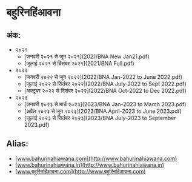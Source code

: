 # बहुरिनहिंआवना

## अंक:

- २०२१
  + [जनवरी २०२१ से जून २०२१](2021/BNA New Jan21.pdf)
  + [जुलाई २०२१ से दिसंबर २०२१](2021/BNA Full.pdf)
- २०२२
  + [जनवरी २०२२ से जून २०२२](2022/BNA Jan-2022 to June 2022.pdf)
  + [जुलाई २०२२ से सितंबर २०२२](2022/BNA July-2022 to Sept 2022.pdf)
  + [अक्टूबर २०२२ से दिसंबर २०२२](2022/BNA Oct-2022 to Dec 2022.pdf)
- २०२३
  + [जनवरी २०२३ से मार्च २०२३](2023/BNA Jan-2023 to March 2023.pdf)
  + [अप्रैल २०२३ से जून २०२३](2023/BNA April-2023 to June 2023.pdf)
  + [जुलाई २०२३ से सितंबर २०२३](2023/BNA July-2023 to September 2023.pdf)

## Alias:
- [www.bahurinahiawana.com](http://www.bahurinahiawana.com)
- [www.bahurinahiawana.in](http://www.bahurinahiawana.in)
- [www.बहुरिनहिंआवना.com](http://www.बहुरिनहिंआवना.com)





